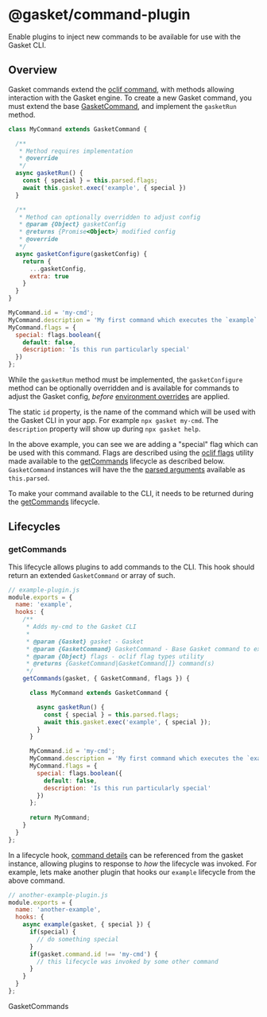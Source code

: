 # @gasket/command-plugin

Enable plugins to inject new commands to be available for use with the
Gasket CLI.

## Overview

Gasket commands extend the [oclif command], with methods allowing
interaction with the Gasket engine. To create a new Gasket command, you must
extend the base [GasketCommand], and implement the `gasketRun` method.

```js
class MyCommand extends GasketCommand {

  /**
   * Method requires implementation
   * @override
   */
  async gasketRun() {
    const { special } = this.parsed.flags;
    await this.gasket.exec('example', { special })
  }

  /**
   * Method can optionally overridden to adjust config
   * @param {Object} gasketConfig
   * @returns {Promise<Object>} modified config
   * @override
   */
  async gasketConfigure(gasketConfig) {
    return {
      ...gasketConfig,
      extra: true 
    }
  }
}

MyCommand.id = 'my-cmd';
MyCommand.description = 'My first command which executes the `example` lifecycle';
MyCommand.flags = {
  special: flags.boolean({
    default: false,
    description: 'Is this run particularly special'
  })
};
```

While the `gasketRun` method must be implemented, the `gasketConfigure` method
can be optionally overridden and is available for commands to adjust the Gasket
config, _before_ [environment overrides] are applied.

The static `id` property, is the name of the command which will be used with
the Gasket CLI in your app. For example `npx gasket my-cmd`. The `description`
property will show up during `npx gasket help`.

In the above example, you can see we are adding a "special" flag which can be
used with this command. Flags are described using the [oclif flags] utility
made available to the [getCommands] lifecycle as described below.
`GasketCommand` instances will have the the [parsed arguments] available as
`this.parsed`.

To make your command available to the CLI, it needs to be returned during the
[getCommands] lifecycle.

## Lifecycles

### getCommands

This lifecycle allows plugins to add commands to the CLI. This hook should
return an extended `GasketCommand` or array of such.

```js
// example-plugin.js
module.exports = {
  name: 'example',
  hooks: {
    /**
     * Adds my-cmd to the Gasket CLI
     * 
     * @param {Gasket} gasket - Gasket
     * @param {GasketCommand} GasketCommand - Base Gasket command to extend
     * @param {Object} flags - oclif flag types utility
     * @returns {GasketCommand|GasketCommand[]} command(s)
     */
    getCommands(gasket, { GasketCommand, flags }) {

      class MyCommand extends GasketCommand {

        async gasketRun() {
          const { special } = this.parsed.flags;
          await this.gasket.exec('example', { special });
        }
      }

      MyCommand.id = 'my-cmd';
      MyCommand.description = 'My first command which executes the `example` lifecycle';
      MyCommand.flags = {
        special: flags.boolean({
          default: false,
          description: 'Is this run particularly special'
        })
      };
      
      return MyCommand;
    }
  }
};
```

In a lifecycle hook, [command details] can be referenced from the gasket
instance, allowing plugins to response to _how_ the lifecycle was invoked.
For example, lets make another plugin that hooks our `example` lifecycle from
the above command.

```js
// another-example-plugin.js
module.exports = {
  name: 'another-example',
  hooks: {
    async example(gasket, { special }) {
      if(special) {
        // do something special
      }
      if(gasket.command.id !== 'my-cmd') {
        // this lifecycle was invoked by some other command
      }
    }
  }
};
```

GasketCommands

[getCommands]: #getcommands
[GasketCommand]: docs/api.md#gasketcommand
[parsed arguments]: docs/api.md#GasketCommand+parsed
[command details]: docs/api.md#GasketCommand+gasket
[environment overrides]: https://github.com/godaddy/gasket/docs/blob/master/guides/configuration.md#environments

[oclif command]: https://oclif.io/docs/commands.html
[oclif flags]: https://oclif.io/docs/flags
